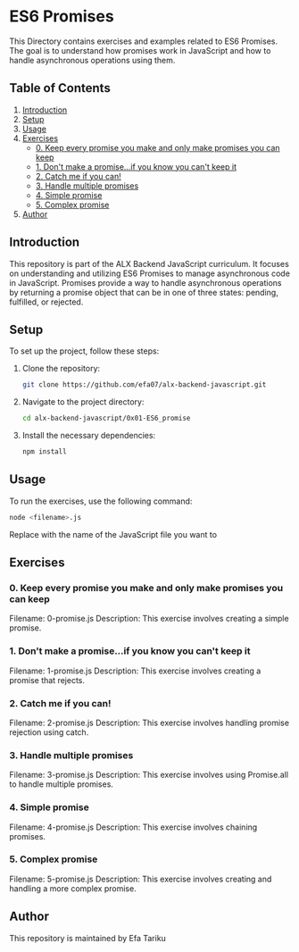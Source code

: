 # ES6 Promises

This Directory contains exercises and examples related to ES6 Promises. The goal is to understand how promises work in JavaScript and how to handle asynchronous operations using them.

## Table of Contents

1. [Introduction](#introduction)
2. [Setup](#setup)
3. [Usage](#usage)
4. [Exercises](#exercises)
    - [0. Keep every promise you make and only make promises you can keep](#0-keep-every-promise-you-make-and-only-make-promises-you-can-keep)
    - [1. Don't make a promise...if you know you can't keep it](#1-dont-make-a-promiseif-you-know-you-cant-keep-it)
    - [2. Catch me if you can!](#2-catch-me-if-you-can)
    - [3. Handle multiple promises](#3-handle-multiple-promises)
    - [4. Simple promise](#4-simple-promise)
    - [5. Complex promise](#5-complex-promise)
5. [Author](#author)

## Introduction

This repository is part of the ALX Backend JavaScript curriculum. It focuses on understanding and utilizing ES6 Promises to manage asynchronous code in JavaScript. Promises provide a way to handle asynchronous operations by returning a promise object that can be in one of three states: pending, fulfilled, or rejected.

## Setup

To set up the project, follow these steps:

1. Clone the repository:
    ```sh
    git clone https://github.com/efa07/alx-backend-javascript.git
    ```
2. Navigate to the project directory:
    ```sh
    cd alx-backend-javascript/0x01-ES6_promise
    ```
3. Install the necessary dependencies:
    ```sh
    npm install
    ```

## Usage

To run the exercises, use the following command:

```sh
node <filename>.js
```
Replace <filename> with the name of the JavaScript file you want to 
## Exercises
### 0. Keep every promise you make and only make promises you can keep
Filename: 0-promise.js
Description: This exercise involves creating a simple promise.
### 1. Don't make a promise...if you know you can't keep it
Filename: 1-promise.js
Description: This exercise involves creating a promise that rejects.
### 2. Catch me if you can!
Filename: 2-promise.js
Description: This exercise involves handling promise rejection using catch.
### 3. Handle multiple promises
Filename: 3-promise.js
Description: This exercise involves using Promise.all to handle multiple promises.
### 4. Simple promise
Filename: 4-promise.js
Description: This exercise involves chaining promises.
### 5. Complex promise
Filename: 5-promise.js
Description: This exercise involves creating and handling a more complex promise.
## Author
This repository is maintained by Efa Tariku
